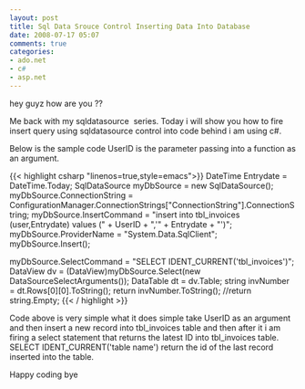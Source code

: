 ```yaml
---
layout: post
title: Sql Data Srouce Control Inserting Data Into Database
date: 2008-07-17 05:07
comments: true
categories:
- ado.net
- c#
- asp.net
---
```

hey guyz how are you ??

Me back with my sqldatasource  series. Today i will show you how to fire insert query using sqldatasource control into code behind i am using c#.

Below is the sample code UserID is the parameter passing into a function as an argument.

{{< highlight csharp  "linenos=true,style=emacs">}}
DateTime Entrydate = DateTime.Today;
SqlDataSource myDbSource = new SqlDataSource();
myDbSource.ConnectionString = ConfigurationManager.ConnectionStrings["ConnectionString"].ConnectionString;
myDbSource.InsertCommand = "insert into tbl_invoices (user,Entrydate) values (" + UserID + ",'" + Entrydate + "')";
myDbSource.ProviderName = "System.Data.SqlClient";
myDbSource.Insert();

myDbSource.SelectCommand = "SELECT IDENT_CURRENT('tbl_invoices')";
DataView dv = (DataView)myDbSource.Select(new DataSourceSelectArguments());
DataTable dt = dv.Table;
string invNumber = dt.Rows[0][0].ToString();
return invNumber.ToString();
//return string.Empty;
{{< / highlight >}}

Code above is very simple what it does simple take UserID as an argument and then insert a new record into tbl_invoices table and then after it i am firing a select statement that returns the latest ID into tbl_invoices table. SELECT IDENT_CURRENT('table name') return the id of the last record inserted into the table.

Happy coding bye
